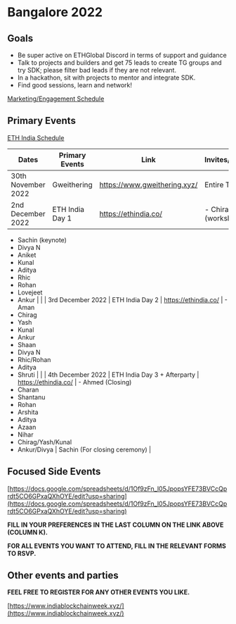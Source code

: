 # Bangalore 2022

## Goals

- Be super active on ETHGlobal Discord in terms of support and guidance
- Talk to projects and builders and get 75 leads to create TG groups and try SDK; please filter bad leads if they are not relevant.
- In a hackathon, sit with projects to mentor and integrate SDK.
- Find good sessions, learn and network!

[Marketing/Engagement Schedule](Bangalore%202022%20ba0b06067aa748afbf1cca6cd9e5672c/Marketing%20Engagement%20Schedule%200d84c1b9d6624cdc8ff6847f4a6de532.md)

## **Primary Events**

[ETH India Schedule](Bangalore%202022%20ba0b06067aa748afbf1cca6cd9e5672c/ETH%20India%20Schedule%2050768d67a6374b1e9c991f85b8d40d31.md)

| Dates | Primary Events | Link | Invites/Preferences | New Preferences |
| --- | --- | --- | --- | --- |
| 30th November 2022 | Gweithering | https://www.gweithering.xyz/ | Entire Team |  |
| 2nd December 2022 | ETH India Day 1 | https://ethindia.co/ | - Chirag (workshop)
- Sachin (keynote)
- Divya N
- Aniket
- Kunal
- Aditya
- Rhic
- Rohan
- Lovejeet
- Ankur |  |
| 3rd December 2022 | ETH India Day 2 | https://ethindia.co/ | - Aman
- Chirag
- Yash
- Kunal
- Ankur
- Shaan
- Divya N
- Rhic/Rohan
- Aditya
- Shruti |  |
| 4th December 2022 | ETH India Day 3 + Afterparty | https://ethindia.co/ | - Ahmed (Closing)
- Charan
- Shantanu
- Rohan
- Arshita
- Aditya
- Azaan
- Nihar
- Chirag/Yash/Kunal
- Ankur/Divya
 | Sachin (For closing ceremony) |

## Focused Side Events

[https://docs.google.com/spreadsheets/d/1Of9zFn_l05JpopsYFE73BVCcQprdt5CO6GPxaQXhOYE/edit?usp=sharing](https://docs.google.com/spreadsheets/d/1Of9zFn_l05JpopsYFE73BVCcQprdt5CO6GPxaQXhOYE/edit?usp=sharing)

**FILL IN YOUR PREFERENCES IN THE LAST COLUMN ON THE LINK ABOVE (COLUMN K).**

**FOR ALL EVENTS YOU WANT TO ATTEND, FILL IN THE RELEVANT FORMS TO RSVP.**

## Other events and parties

**FEEL FREE TO REGISTER FOR ANY OTHER EVENTS YOU LIKE.**

[https://www.indiablockchainweek.xyz/](https://www.indiablockchainweek.xyz/)